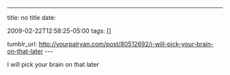 ---
title: no title
date:

 2009-02-22T12:58:25-05:00 
tags:  []

tumblr_url:
http://yourpalryan.com/post/80512692/i-will-pick-your-brain-on-that-later
\-\--

I will pick your brain on that later
